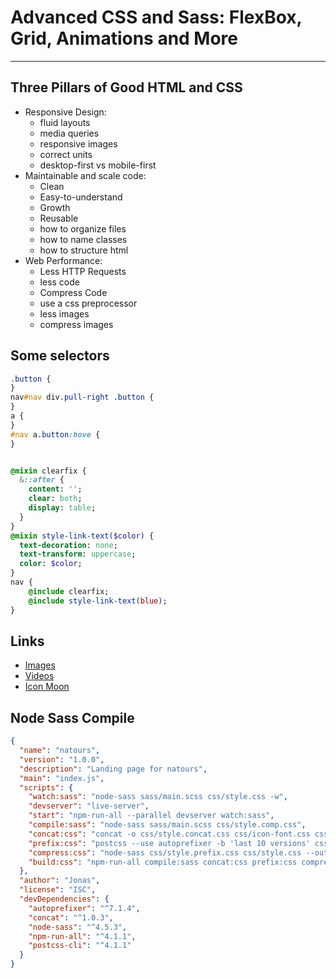 # Advanced CSS and Sass: FlexBox, Grid, Animations and More

---

## Three Pillars of Good HTML and CSS

- Responsive Design:
  - fluid layouts
  - media queries
  - responsive images
  - correct units
  - desktop-first vs mobile-first
- Maintainable and scale code:
  - Clean
  - Easy-to-understand
  - Growth
  - Reusable
  - how to organize files
  - how to name classes
  - how to structure html
- Web Performance:
  - Less HTTP Requests
  - less code
  - Compress Code
  - use a css preprocessor
  - less images
  - compress images

## Some selectors

```css
.button {
}
nav#nav div.pull-right .button {
}
a {
}
#nav a.button:hove {
}
```

```sass

@mixin clearfix {
  &::after {
    content: '';
    clear: both;
    display: table;
  }
}
@mixin style-link-text($color) {
  text-decoration: none;
  text-transform: uppercase;
  color: $color;
}
nav {
    @include clearfix;
    @include style-link-text(blue);
}

```

## Links

- [Images](https://unsplash.com/s/photos/snap)
- [Videos](https://coverr.co)
- [Icon Moon](https://icomoon.io/)


## Node Sass Compile

```json
{
  "name": "natours",
  "version": "1.0.0",
  "description": "Landing page for natours",
  "main": "index.js",
  "scripts": {
    "watch:sass": "node-sass sass/main.scss css/style.css -w",
    "devserver": "live-server",
    "start": "npm-run-all --parallel devserver watch:sass",
    "compile:sass": "node-sass sass/main.scss css/style.comp.css",
    "concat:css": "concat -o css/style.concat.css css/icon-font.css css/style.comp.css",
    "prefix:css": "postcss --use autoprefixer -b 'last 10 versions' css/style.concat.css -o css/style.prefix.css",
    "compress:css": "node-sass css/style.prefix.css css/style.css --output-style compressed",
    "build:css": "npm-run-all compile:sass concat:css prefix:css compress:css"
  },
  "author": "Jonas",
  "license": "ISC",
  "devDependencies": {
    "autoprefixer": "^7.1.4",
    "concat": "^1.0.3",
    "node-sass": "^4.5.3",
    "npm-run-all": "^4.1.1",
    "postcss-cli": "^4.1.1"
  }
}
```